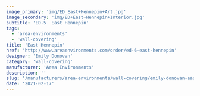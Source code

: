```yaml
---
image_primary: 'img/ED_East+Hennepin+Art.jpg'
image_secondary: 'img/ED+East+Hennepin+Interior.jpg'
subtitle: 'ED-5  East Hennepin'
tags:
  - 'area-environments'
  - 'wall-covering'
title: 'East Hennepin'
href: 'http://www.areaenvironments.com/order/ed-6-east-hennepin'
designer: 'Emily Donovan'
category: 'wall-covering'
manufacturer: 'Area Environments'
description: ''
slug: '/manufacturers/area-environments/wall-covering/emily-donovan-east-hennepin'
date: '2021-02-17'
---
```

